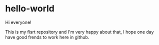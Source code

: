 # hello-world
Hi everyone!

This is my fisrt repository and I'm very happy about that,
I hope one day have good frends to work here in github.
